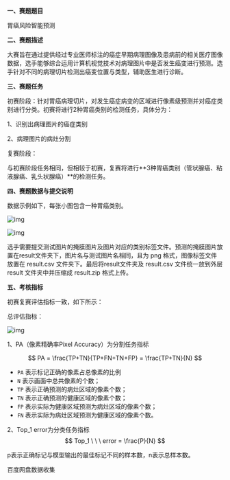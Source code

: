 **一、赛题题目**

  胃癌风险智能预测

 

**二、赛题描述**

大赛旨在通过提供经过专业医师标注的癌症早期病理图像及患病前的相关医疗图像数据，选手能够综合运用计算机视觉技术对病理图片中是否发生癌变进行预测。选手针对不同的病理切片检测出癌变位置与类型，辅助医生进行诊断。

 

**三、赛题任务**

初赛阶段：针对胃癌病理切片，对发生癌症病变的区域进行像素级预测并对癌症类别进行分类。初赛将进行2种胃癌类别的检测任务，具体分为：

1、识别出病理图片的癌症类别

2、病理图片的病灶分割

复赛阶段：

与初赛阶段任务相同，但相较于初赛，复赛将进行**3种胃癌类别（管状腺癌、粘液腺癌、乳头状腺癌）**的检测任务。

 

**四、赛题数据与提交说明**

数据示例如下，每张小图包含一种胃癌类别。

![img](https://comp-public-prod.obs.cn-east-3.myhuaweicloud.com/2021/07/14/FKPkdZEHY8hHQtBh.png)

![img](https://comp-public-prod.obs.cn-east-3.myhuaweicloud.com/2021/07/14/k4GBBRd7fzHW82ih.png)

选手需要提交测试图片的掩膜图片及图片对应的类别标签文件。预测的掩膜图片放置在result文件夹下，图片名与测试图片名相同，且为 png 格式，图像标签文件放置在 result.csv 文件夹下。最后将result文件夹及 result.csv 文件统一放到外层 result 文件夹中并压缩成 result.zip  格式上传。

**五、考核指标**

初赛复赛评估指标一致，如下所示：

总评估指标：

![img](https://comp-public-prod.obs.cn-east-3.myhuaweicloud.com/2021/07/14/yMd7ibDJGTKkmGrt.png)

 

1、PA（像素精确率Pixel Accuracy）为分割任务指标


$$
PA = \frac{TP+TN}{TP+FN+TN+FP} = \frac{TP+TN}{N}
$$


- `PA` 表示标记正确的像素占总像素的比例
- `N` 表示画面中总共像素的个数；
- `TP` 表示正确预测的病灶区域的像素个数；
- `TN` 表示正确预测的健康区域的像素个数；
- `FP` 表示实际为健康区域预测为病灶区域的像素个数；
- `FN` 表示实际为病灶区域预测为健康区域的像素个数。



2、Top_1 error为分类任务指标
$$
Top_1 \ \ \ error = \frac{P}{N} 
$$


p表示正确标记与模型输出的最佳标记不同的样本数，n表示总样本数。



百度网盘数据收集